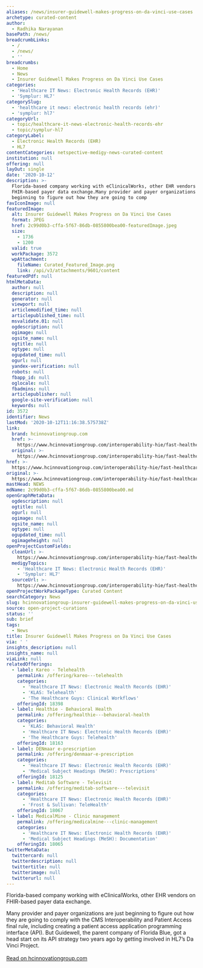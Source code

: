 ```yaml
---
aliases: /news/insurer-guidewell-makes-progress-on-da-vinci-use-cases
archetype: curated-content
author:
  - Radhika Narayanan
basePath: /news/
breadcrumbLinks:
  - /
  - /news/
  - ''
breadcrumbs:
  - Home
  - News
  - Insurer Guidewell Makes Progress on Da Vinci Use Cases
categories:
  - 'Healthcare IT News: Electronic Health Records (EHR)'
  - 'Symplur: HL7'
categorySlug:
  - 'healthcare it news: electronic health records (ehr)'
  - 'symplur: hl7'
categoryUrl:
  - topic/healthcare-it-news-electronic-health-records-ehr
  - topic/symplur-hl7
categoryLabel:
  - Electronic Health Records (EHR)
  - HL7
contentCategories: netspective-medigy-news-curated-content
institution: null
offering: null
layOut: single
date: '2020-10-12'
description: >-
  Florida-based company working with eClinicalWorks, other EHR vendors on
  FHIR-based payer data exchange.Many provider and payer organizations are just
  beginning to figure out how they are going to comp
favIconImage: null
featuredImage:
  alt: Insurer Guidewell Makes Progress on Da Vinci Use Cases
  format: JPEG
  href: 2c99d0b3-cffa-5f67-86db-0855800bea00-featuredImage.jpeg
  size:
    - 1736
    - 1200
  valid: true
  workPackage: 3572
  wpAttachment:
    fileName: Curated_Featured_Image.png
    link: /api/v3/attachments/9601/content
featuredPdf: null
htmlMetaData:
  author: null
  description: null
  generator: null
  viewport: null
  articlemodified_time: null
  articlepublished_time: null
  msvalidate.01: null
  ogdescription: null
  ogimage: null
  ogsite_name: null
  ogtitle: null
  ogtype: null
  ogupdated_time: null
  ogurl: null
  yandex-verification: null
  robots: null
  fbapp_id: null
  oglocale: null
  fbadmins: null
  articlepublisher: null
  google-site-verification: null
  keywords: null
id: 3572
identifier: News
lastMod: '2020-10-12T11:16:38.575738Z'
link:
  brand: hcinnovationgroup.com
  href: >-
    https://www.hcinnovationgroup.com/interoperability-hie/fast-healthcare-interoperability-resources-fhir/article/21157229/insurer-guidewell-makes-progress-on-da-vinci-use-cases
  original: >-
    https://www.hcinnovationgroup.com/interoperability-hie/fast-healthcare-interoperability-resources-fhir/article/21157229/insurer-guidewell-makes-progress-on-da-vinci-use-cases
href: >-
  https://www.hcinnovationgroup.com/interoperability-hie/fast-healthcare-interoperability-resources-fhir/article/21157229/insurer-guidewell-makes-progress-on-da-vinci-use-cases
original: >-
  https://www.hcinnovationgroup.com/interoperability-hie/fast-healthcare-interoperability-resources-fhir/article/21157229/insurer-guidewell-makes-progress-on-da-vinci-use-cases
mastHead: NEWS
mdName: 2c99d0b3-cffa-5f67-86db-0855800bea00.md
openGraphMetaData:
  ogdescription: null
  ogtitle: null
  ogurl: null
  ogimage: null
  ogsite_name: null
  ogtype: null
  ogupdated_time: null
  ogimageheight: null
openProjectCustomFields:
  cleanUrl: >-
    https://www.hcinnovationgroup.com/interoperability-hie/fast-healthcare-interoperability-resources-fhir/article/21157229/insurer-guidewell-makes-progress-on-da-vinci-use-cases
  medigyTopics:
    - 'Healthcare IT News: Electronic Health Records (EHR)'
    - 'Symplur: HL7'
  sourceUrl: >-
    https://www.hcinnovationgroup.com/interoperability-hie/fast-healthcare-interoperability-resources-fhir/article/21157229/insurer-guidewell-makes-progress-on-da-vinci-use-cases
openProjectWorkPackageType: Curated Content
searchCategory: News
slug: hcinnovationgroup-insurer-guidewell-makes-progress-on-da-vinci-use-cases
source: open-project-curations
status: ''
sub: brief
tags:
  - News
title: Insurer Guidewell Makes Progress on Da Vinci Use Cases
via: ' '
insights_description: null
insights_name: null
viaLink: null
relatedOfferings:
  - label: Kareo - Telehealth
    permalink: /offering/kareo---telehealth
    categories:
      - 'Healthcare IT News: Electronic Health Records (EHR)'
      - 'KLAS: Telehealth'
      - 'The Healthcare Guys: Clinical Workflows'
    offeringId: 18398
  - label: Healthie - Behavioral Health
    permalink: /offering/healthie---behavioral-health
    categories:
      - 'KLAS: Behavioral Health'
      - 'Healthcare IT News: Electronic Health Records (EHR)'
      - 'The Healthcare Guys: Telehealth'
    offeringId: 18163
  - label: DENmaar e-prescription
    permalink: /offering/denmaar-e-prescription
    categories:
      - 'Healthcare IT News: Electronic Health Records (EHR)'
      - 'Medical Subject Headings (MeSH): Prescriptions'
    offeringId: 18125
  - label: Meditab Software - Televisit
    permalink: /offering/meditab-software---televisit
    categories:
      - 'Healthcare IT News: Electronic Health Records (EHR)'
      - 'Frost & Sullivan: TeleHealth'
    offeringId: 18067
  - label: MedicalMine - Clinic management
    permalink: /offering/medicalmine---clinic-management
    categories:
      - 'Healthcare IT News: Electronic Health Records (EHR)'
      - 'Medical Subject Headings (MeSH): Documentation'
    offeringId: 18065
twitterMetaData:
  twittercard: null
  twitterdescription: null
  twittertitle: null
  twitterimage: null
  twitterurl: null
---
```

<p>Florida-based company working with eClinicalWorks, other EHR vendors on FHIR-based payer data exchange.</p><p>Many provider and payer organizations are just beginning to figure out how they are going to comply with the CMS Interoperability and Patient Access final rule, including creating a patient access application programming interface (API). But Guidewell, the parent company of Florida Blue, got a head start on its API strategy two years ago by getting involved in HL7’s Da Vinci Project.<br><br><a href="https://www.hcinnovationgroup.com/interoperability-hie/fast-healthcare-interoperability-resources-fhir/article/21157229/insurer-guidewell-makes-progress-on-da-vinci-use-cases">Read on hcinnovationgroup.com</a></p>